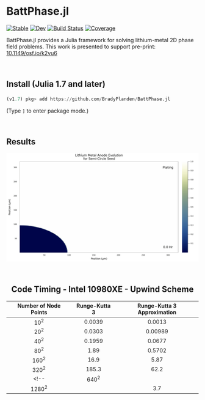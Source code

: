 # BattPhase.jl

[![Stable](https://img.shields.io/badge/docs-stable-blue.svg)](https://bradyplanden.github.io/LiMetalPhaseFields.jl/stable)
[![Dev](https://img.shields.io/badge/docs-dev-blue.svg)](https://bradyplanden.github.io/LiMetalPhaseFields.jl/dev)
[![Build Status](https://github.com/bradyplanden/LiMetalPhaseFields.jl/actions/workflows/CI.yml/badge.svg?branch=main)](https://github.com/bradyplanden/LiMetalPhaseFields.jl/actions/workflows/CI.yml?query=branch%3Amain)
[![Coverage](https://codecov.io/gh/bradyplanden/LiMetalPhaseFields.jl/branch/main/graph/badge.svg)](https://codecov.io/gh/bradyplanden/LiMetalPhaseFields.jl)

BattPhase.jl provides a Julia framework for solving lithium-metal 2D phase field problems. This work is presented to support pre-print: [10.1149/osf.io/k2vu6]

&nbsp;

Install (Julia 1.7 and later)
-----------------------------

```julia
(v1.7) pkg> add https://github.com/BradyPlanden/BattPhase.jl
```

(Type `]` to enter package mode.)

<!-- &nbsp;
## Examples 
Run the semi-circle example via,
```julia
include("examples/Semi-example.jl")
```
-->

&nbsp;
## Results
<p align="center">
<img src="examples/semicircle_fps15.gif" width="600" align="center"  />
</p>

[10.1149/osf.io/k2vu6]: https://ecsarxiv.org/k2vu6/


&nbsp;
<center>

## Code Timing - Intel 10980XE - Upwind Scheme
|Number of Node Points|Runge-Kutta 3 |Runge-Kutta 3 Approximation|
|:-:|:-:|:-:|
| 10<sup>2</sup>  |  0.0039 | 0.0013  |
|  20<sup>2</sup> | 0.0303  | 0.00989  |
|  40<sup>2</sup>|  0.1959 | 0.0677 |
|  80<sup>2</sup>| 1.89  | 0.5702 |
|  160<sup>2</sup> |  16.9 | 5.87  |
|  320<sup>2</sup> |  185.3 | 62.2  |
<!-- |  640<sup>2</sup>  |   | 3.7  |
|  1280<sup>2</sup> |   | 3.7  | -->

</center>
